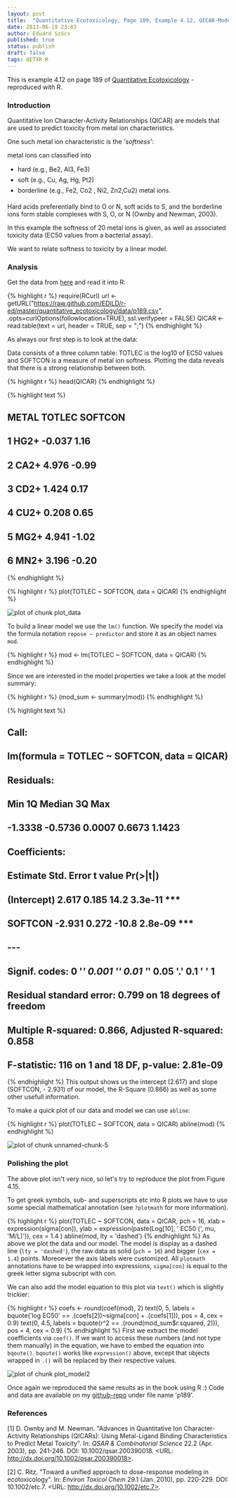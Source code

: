 ```yaml
---
layout: post
title:  "Quantitative Ecotoxicology, Page 189, Example 4.12, QICAR-Model"
date: 2013-06-19 23:03
author: Eduard Szöcs
published: true
status: publish
draft: false
tags: QETXR R
---
```



 
This is example 4.12 on page 189 of [Quantitative Ecotoxicology](http://www.crcpress.com/product/isbn/9781439835647) - reproduced with R.
 
### Introduction
Quantitative Ion Character-Activity Relationships (QICAR) are models that are used to predict toxicity from metal ion characteristics. 
 
One such metal ion characteristic is the *'softness'*:
 
metal ions can classified into 
 
* hard (e.g., Be2, Al3, Fe3)
* soft (e.g., Cu, Ag, Hg, Pt2)
* borderline (e.g., Fe2, Co2 , Ni2, Zn2,Cu2) metal ions.
 
Hard acids preferentially bind to O or N, soft acids to S, and the borderline ions form stable complexes with S, O, or N (Ownby and Newman, 2003). 
 
In this example the softness of 20 metal ions is given, as well as associated toxicity data (EC50 values from a bacterial assay). 
 
We want to relate softness to toxicity by a linear model.
 
 
### Analysis
 
Get the data from [here](https://raw.github.com/EDiLD/r-ed/master/quantitative_ecotoxicology/data/p189.csv) and read it into R:
 

{% highlight r %}
require(RCurl)
url <- getURL("https://raw.github.com/EDiLD/r-ed/master/quantitative_ecotoxicology/data/p189.csv",
              .opts=curlOptions(followlocation=TRUE), ssl.verifypeer = FALSE)
QICAR <- read.table(text = url, header = TRUE, sep = ";")
{% endhighlight %}
 
As always our first step is to look at the data:
 
Data consists of a three column table: TOTLEC is the log10 of EC50 values and SOFTCON is a measure of metal ion softness.
Plotting the data reveals that there is a strong relationship between both.
 

{% highlight r %}
head(QICAR)
{% endhighlight %}



{% highlight text %}
##   METAL TOTLEC SOFTCON
## 1  HG2+ -0.037    1.16
## 2  CA2+  4.976   -0.99
## 3  CD2+  1.424    0.17
## 4  CU2+  0.208    0.65
## 5  MG2+  4.941   -1.02
## 6  MN2+  3.196   -0.20
{% endhighlight %}



{% highlight r %}
plot(TOTLEC ~ SOFTCON, data = QICAR)
{% endhighlight %}

![plot of chunk plot_data](/figures/plot_data-1.png) 
 
To build a linear model we use the `lm()` function.
We specify the model via the formula notation `repose ~ predictor` and store it as an object names `mod`.

{% highlight r %}
mod <- lm(TOTLEC ~ SOFTCON, data = QICAR)
{% endhighlight %}
 
Since we are interested in the model properties we take a look at the model summary:

{% highlight r %}
(mod_sum <- summary(mod))
{% endhighlight %}



{% highlight text %}
## 
## Call:
## lm(formula = TOTLEC ~ SOFTCON, data = QICAR)
## 
## Residuals:
##     Min      1Q  Median      3Q     Max 
## -1.3338 -0.5736  0.0007  0.6673  1.1423 
## 
## Coefficients:
##             Estimate Std. Error t value Pr(>|t|)    
## (Intercept)    2.617      0.185    14.2  3.3e-11 ***
## SOFTCON       -2.931      0.272   -10.8  2.8e-09 ***
## ---
## Signif. codes:  0 '***' 0.001 '**' 0.01 '*' 0.05 '.' 0.1 ' ' 1
## 
## Residual standard error: 0.799 on 18 degrees of freedom
## Multiple R-squared:  0.866,	Adjusted R-squared:  0.858 
## F-statistic:  116 on 1 and 18 DF,  p-value: 2.81e-09
{% endhighlight %}
This output shows us the intercept (2.617) and slope (SOFTCON, - 2.931) of our model, the R-Square (0.866) as well as some other usefull information.
 
To make a quick plot of our data and model we can use `abline`:

{% highlight r %}
plot(TOTLEC ~ SOFTCON, data = QICAR)
abline(mod)
{% endhighlight %}

![plot of chunk unnamed-chunk-5](/figures/unnamed-chunk-5-1.png) 
 
 
### Polishing the plot
 
The above plot isn't very nice, so let's try to reproduce the plot from Figure 4.15.
 
To get greek symbols, sub- and superscripts etc into R plots we have to use some special mathematical annotation (see `?plotmath` for more information).
 
 

{% highlight r %}
plot(TOTLEC ~ SOFTCON, data = QICAR, 
     pch = 16, 
     xlab = expression(sigma[con]),
     ylab = expression(paste(Log[10], ' EC50 (', mu, 'M/L)')),
     cex = 1.4
     )
abline(mod, lty = 'dashed')
{% endhighlight %}
As above we plot the data and our model. The model is display as a dashed line (`lty = 'dashed'`), the raw data as solid (`pch = 16`) and bigger (`cex = 1.4`) points. 
Moreoever the axis labels were customized. All `plotmath` annotations have to be wrapped into expressions, `sigma[con]` is equal to the greek letter sigma subscript with con.
 
We can also add the model equation to this plot via `text()` which is slightly trickier:
 

{% highlight r %}
coefs <- round(coef(mod), 2)
text(0, 5, labels = bquote('log EC50' == .(coefs[2])~sigma[con] + .(coefs[1])), 
     pos = 4, cex = 0.9)
text(0, 4.5, labels = bquote(r^2 == .(round(mod_sum$r.squared, 2))), 
     pos = 4, cex = 0.9)
{% endhighlight %}
First we extract the model coefficients via `coef()`. 
If we want to access these numbers (and not type them manually) in the equation, we have to embed the equation into `bqoute()`. `bqoute()` works like `expression()` above, except that  objects wrapped in `.()` will be replaced by their respective values.
 
 
![plot of chunk plot_model2](/figures/plot_model2-1.png) 
 
Once again we reproduced the same results as in the book using R :)
Code and data are available on my [github-repo](https://github.com/EDiLD/r-ed/tree/master/quantitative_ecotoxicology) under file name 'p189'.
 
### References
 
[1] D. Ownby and M. Newman. "Advances in Quantitative Ion
Character-Activity Relationships (QICARs): Using Metal-Ligand
Binding Characteristics to Predict Metal Toxicity". In: _QSAR \&
Combinatorial Science_ 22.2 (Apr. 2003), pp. 241-246. DOI:
10.1002/qsar.200390018. <URL:
http://dx.doi.org/10.1002/qsar.200390018>.

[2] C. Ritz. "Toward a unified approach to dose-response modeling
in ecotoxicology". In: _Environ Toxicol Chem_ 29.1 (Jan. 2010),
pp. 220-229. DOI: 10.1002/etc.7. <URL:
http://dx.doi.org/10.1002/etc.7>.
